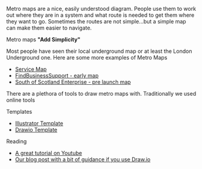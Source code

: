 Metro maps are a nice, easily understood diagram. 
People use them to work out where they are in a system and what route is needed to get them where they want to go. 
Sometimes the routes are not simple...but a simple map can make them easier to navigate. 

Metro maps **"Add Simplicity"**

Most people have seen their local underground map or at least the London Underground one. 
Here are some more examples of Metro Maps
- [Service Map](../files/ServiceMap.png)
- [FindBusinessSupport - early map](https://scotentsd.github.io/sep/files/SEPtubeMap-channels7.pdf)
- [South of Scotland Enterprise - pre launch map](https://scotentsd.github.io/SOSE/files/SoSE-journeys7.pdf)

There are a plethora of tools to draw metro maps with. Traditionally we used online tools 




Templates
- [Illustrator Template](../files/MetroMap_Template.ai)
- [Drawio Template](https://scotentsd.github.io/resources/files/tubemap-template.drawio)


Reading
- [A great tutorial on Youtube](https://www.youtube.com/watch?v=CcoZQiVFp0Q)
- [Our blog post with a bit of guidance if you use Draw.io](https://scotentsd.github.io/tubemap/)
